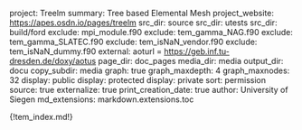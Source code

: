 project: Treelm
summary: Tree based Elemental Mesh
project_website: https://apes.osdn.io/pages/treelm
src_dir: source
src_dir: utests
src_dir: build/ford
exclude: mpi_module.f90
exclude: tem_gamma_NAG.f90
exclude: tem_gamma_SLATEC.f90
exclude: tem_isNaN_vendor.f90
exclude: tem_isNaN_dummy.f90
external: aoturl = https://geb.inf.tu-dresden.de/doxy/aotus
page_dir: doc_pages
media_dir: media
output_dir: docu
copy_subdir: media
graph: true
graph_maxdepth: 4
graph_maxnodes: 32
display: public
display: protected
display: private
sort: permission
source: true
externalize: true
print_creation_date: true
author: University of Siegen
md_extensions: markdown.extensions.toc

{!tem_index.md!}
